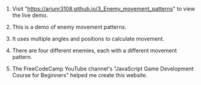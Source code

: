 1. Visit "https://arjunr3108.github.io/3_Enemy_movement_patterns" to view the live demo.

2. This is a demo of enemy movement patterns.

3. It uses multiple angles and positions to calculate movement.

4. There are four different enemies, each with a different movement pattern.

5. The FreeCodeCamp YouTube channel's "JavaScript Game Development Course for Beginners" helped me create this website.
